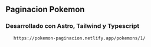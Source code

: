 ## Paginacion Pokemon

### Desarrollado con Astro, Tailwind y Typescript

```
   https://pokemon-paginacion.netlify.app/pokemons/1/
```